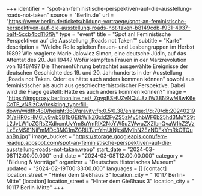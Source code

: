 +++
identifier = "spot-an-feministische-perspektiven-auf-die-ausstellung-roads-not-taken"
source = "Berlin.de"
url = "https://www.berlin.de/tickets/bildung-vortraege/spot-an-feministische-perspektiven-auf-die-ausstellung-roads-not-taken-b8149cdb-f931-4937-ba1f-5ccb4bd116f9/"
type = "event"
title = "Spot an! Feministische Perspektiven auf die Ausstellung „Roads not Taken”"
subtitle = "Karte"
description = "Welche Rolle spielten Frauen- und Lesbengruppen im Herbst 1989? Wie reagierte Marie Jalowicz Simon, eine deutsche Jüdin, auf das Attentat des 20. Juli 1944? Wofür kämpften Frauen in der Märzrevolution von 1848/49? Die Themenführung betrachtet ausgewählte Ereignisse der deutschen Geschichte des 19. und 20. Jahrhunderts in der Ausstellung „Roads not Taken. Oder: es hätte auch anders kommen können” sowohl aus feministischer als auch aus geschlechterhistorischer Perspektive. Dabei wird die Frage gestellt: Hätte es auch anders kommen können?"
image = "https://imgproxy.berlinonline.net/_ZgvpBSHUZvNQuL8ziIW38N9wM8wK6eCoTE_vN5lzCw/resizing_type:fill-down/width:480/height:360/gravity:fp:0.5:0.38/enlarge:1/q:70/cb:2024021901/aHR0cHM6Ly9wb3B1bGEtbWlkZGxld2FyZS5zMy5hbWF6b25hd3MuY29tL2JvLW1pZGRsZXdhcmUvYm8uYmRlX2NoYW5uZWwuZXZlbnQvaW1hZ2VzLzEzMS81NjFmMDc3MC1mZGRlLTJmYmUtNjc4My1hN2EzNDFkYmRkOTQuanBn.jpg"
image_bucket = "https://storage.googleapis.com/fem-readup.appspot.com/spot-an-feministische-perspektiven-auf-die-ausstellung-roads-not-taken.webp"
start_date = "2024-03-08T12:00:00.000"
end_date = "2024-03-08T12:00:00.000"
category = "Bildung & Vorträge"
organizer = "Deutsches Historisches Museum"
updated = "2024-02-19T00:33:00.000"
languages = []
[contact]
location_street = "Hinter dem Gießhaus 3"
location_city = " 10117 Berlin-Mitte"
[location]
location_street = "Hinter dem Gießhaus 3"
location_city = " 10117 Berlin-Mitte"
+++